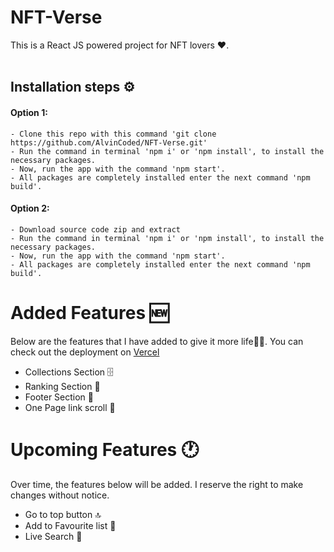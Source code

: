 # NFT-Verse
This is a React JS powered project for NFT lovers ❤️.
<br/><br/>
## Installation steps ⚙
#### Option 1:
    - Clone this repo with this command 'git clone https://github.com/AlvinCoded/NFT-Verse.git'
    - Run the command in terminal 'npm i' or 'npm install', to install the necessary packages.
    - Now, run the app with the command 'npm start'.
    - All packages are completely installed enter the next command 'npm build'.
#### Option 2:
    - Download source code zip and extract
    - Run the command in terminal 'npm i' or 'npm install', to install the necessary packages.
    - Now, run the app with the command 'npm start'.
    - All packages are completely installed enter the next command 'npm build'.
    
# Added Features 🆕
Below are the features that I have added to give it more life🎨✨. You can check out the deployment on [Vercel](https://nft-verse-three.vercel.app/)
<br/>

- Collections Section 🗄️
- Ranking Section 🥇
- Footer Section 👣
- One Page link scroll 📜


# Upcoming Features 🕐
Over time, the features below will be added. I reserve the right to make changes without notice.<br/>
- Go to top button 🔝
- Add to Favourite list 🌟
- Live Search 🔎
